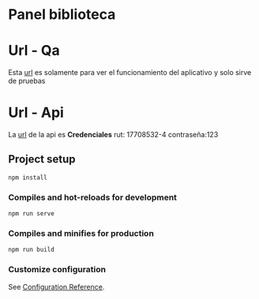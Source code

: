 # Panel biblioteca
# Url - Qa
  Esta [url](https://victor-biblioteca2021.herokuapp.com/) es solamente para ver el funcionamiento del aplicativo y solo sirve de pruebas
# Url - Api
  La [url](https://victor-api2021.herokuapp.com/) de la api es
  ****Credenciales****
  rut: 17708532-4
  contraseña:123
## Project setup
```
npm install
```

### Compiles and hot-reloads for development
```
npm run serve
```

### Compiles and minifies for production
```
npm run build
```

### Customize configuration
See [Configuration Reference](https://cli.vuejs.org/config/).
